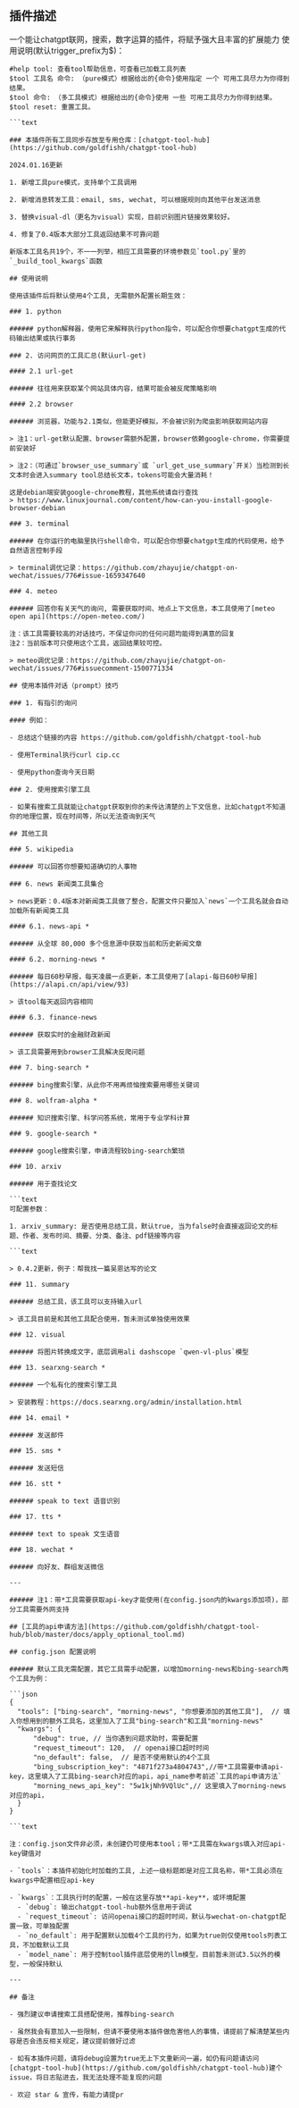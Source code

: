 ## 插件描述
一个能让chatgpt联网，搜索，数字运算的插件，将赋予强大且丰富的扩展能力
使用说明(默认trigger_prefix为$)：

```text
#help tool: 查看tool帮助信息，可查看已加载工具列表
$tool 工具名 命令: （pure模式）根据给出的{命令}使用指定 一个 可用工具尽力为你得到结果。
$tool 命令: （多工具模式）根据给出的{命令}使用 一些 可用工具尽力为你得到结果。
$tool reset: 重置工具。

```text

### 本插件所有工具同步存放至专用仓库：[chatgpt-tool-hub](https://github.com/goldfishh/chatgpt-tool-hub)

2024.01.16更新

1. 新增工具pure模式，支持单个工具调用

2. 新增消息转发工具：email, sms, wechat, 可以根据规则向其他平台发送消息

3. 替换visual-dl（更名为visual）实现，目前识别图片链接效果较好。

4. 修复了0.4版本大部分工具返回结果不可靠问题

新版本工具名共19个，不一一列举，相应工具需要的环境参数见`tool.py`里的`_build_tool_kwargs`函数

## 使用说明

使用该插件后将默认使用4个工具, 无需额外配置长期生效：

### 1. python

###### python解释器，使用它来解释执行python指令，可以配合你想要chatgpt生成的代码输出结果或执行事务

### 2. 访问网页的工具汇总(默认url-get)

#### 2.1 url-get

###### 往往用来获取某个网站具体内容，结果可能会被反爬策略影响

#### 2.2 browser

###### 浏览器，功能与2.1类似，但能更好模拟，不会被识别为爬虫影响获取网站内容

> 注1：url-get默认配置、browser需额外配置，browser依赖google-chrome，你需要提前安装好

> 注2：（可通过`browser_use_summary`或 `url_get_use_summary`开关）当检测到长文本时会进入summary tool总结长文本，tokens可能会大量消耗！

这是debian端安装google-chrome教程，其他系统请自行查找
> https://www.linuxjournal.com/content/how-can-you-install-google-browser-debian

### 3. terminal

###### 在你运行的电脑里执行shell命令，可以配合你想要chatgpt生成的代码使用，给予自然语言控制手段

> terminal调优记录：https://github.com/zhayujie/chatgpt-on-wechat/issues/776#issue-1659347640

### 4. meteo

###### 回答你有关天气的询问, 需要获取时间、地点上下文信息，本工具使用了[meteo open api](https://open-meteo.com/)

注：该工具需要较高的对话技巧，不保证你问的任何问题均能得到满意的回复
注2：当前版本可只使用这个工具，返回结果较可控。

> meteo调优记录：https://github.com/zhayujie/chatgpt-on-wechat/issues/776#issuecomment-1500771334

## 使用本插件对话（prompt）技巧

### 1. 有指引的询问

#### 例如：

- 总结这个链接的内容 https://github.com/goldfishh/chatgpt-tool-hub

- 使用Terminal执行curl cip.cc

- 使用python查询今天日期

### 2. 使用搜索引擎工具

- 如果有搜索工具就能让chatgpt获取到你的未传达清楚的上下文信息，比如chatgpt不知道你的地理位置，现在时间等，所以无法查询到天气

## 其他工具

### 5. wikipedia

###### 可以回答你想要知道确切的人事物

### 6. news 新闻类工具集合

> news更新：0.4版本对新闻类工具做了整合，配置文件只要加入`news`一个工具名就会自动加载所有新闻类工具

#### 6.1. news-api *

###### 从全球 80,000 多个信息源中获取当前和历史新闻文章

#### 6.2. morning-news *

###### 每日60秒早报，每天凌晨一点更新，本工具使用了[alapi-每日60秒早报](https://alapi.cn/api/view/93)

> 该tool每天返回内容相同

#### 6.3. finance-news

###### 获取实时的金融财政新闻

> 该工具需要用到browser工具解决反爬问题

### 7. bing-search *

###### bing搜索引擎，从此你不用再烦恼搜索要用哪些关键词

### 8. wolfram-alpha *

###### 知识搜索引擎、科学问答系统，常用于专业学科计算

### 9. google-search *

###### google搜索引擎，申请流程较bing-search繁琐

### 10. arxiv

###### 用于查找论文

```text
可配置参数：

1. arxiv_summary: 是否使用总结工具，默认true, 当为false时会直接返回论文的标题、作者、发布时间、摘要、分类、备注、pdf链接等内容

```text

> 0.4.2更新，例子：帮我找一篇吴恩达写的论文

### 11. summary

###### 总结工具，该工具可以支持输入url

> 该工具目前是和其他工具配合使用，暂未测试单独使用效果

### 12. visual

###### 将图片转换成文字，底层调用ali dashscope `qwen-vl-plus`模型

### 13. searxng-search *

###### 一个私有化的搜索引擎工具

> 安装教程：https://docs.searxng.org/admin/installation.html

### 14. email *

###### 发送邮件

### 15. sms *

###### 发送短信

### 16. stt *

###### speak to text 语音识别

### 17. tts *

###### text to speak 文生语音

### 18. wechat *

###### 向好友、群组发送微信

---

###### 注1：带*工具需要获取api-key才能使用(在config.json内的kwargs添加项)，部分工具需要外网支持

## [工具的api申请方法](https://github.com/goldfishh/chatgpt-tool-hub/blob/master/docs/apply_optional_tool.md)

## config.json 配置说明

###### 默认工具无需配置，其它工具需手动配置，以增加morning-news和bing-search两个工具为例：

```json
{
  "tools": ["bing-search", "morning-news", "你想要添加的其他工具"],  // 填入你想用到的额外工具名，这里加入了工具"bing-search"和工具"morning-news"
  "kwargs": {
      "debug": true, // 当你遇到问题求助时，需要配置
      "request_timeout": 120,  // openai接口超时时间
      "no_default": false,  // 是否不使用默认的4个工具
      "bing_subscription_key": "4871f273a4804743",//带*工具需要申请api-key，这里填入了工具bing-search对应的api，api_name参考前述`工具的api申请方法`
      "morning_news_api_key": "5w1kjNh9VQlUc",// 这里填入了morning-news对应的api，
  }
}

```text

注：config.json文件非必须，未创建仍可使用本tool；带*工具需在kwargs填入对应api-key键值对

- `tools`：本插件初始化时加载的工具, 上述一级标题即是对应工具名称，带*工具必须在kwargs中配置相应api-key

- `kwargs`：工具执行时的配置，一般在这里存放**api-key**，或环境配置
  - `debug`: 输出chatgpt-tool-hub额外信息用于调试
  - `request_timeout`: 访问openai接口的超时时间，默认与wechat-on-chatgpt配置一致，可单独配置
  - `no_default`: 用于配置默认加载4个工具的行为，如果为true则仅使用tools列表工具，不加载默认工具
  - `model_name`: 用于控制tool插件底层使用的llm模型，目前暂未测试3.5以外的模型，一般保持默认

---

## 备注

- 强烈建议申请搜索工具搭配使用，推荐bing-search

- 虽然我会有意加入一些限制，但请不要使用本插件做危害他人的事情，请提前了解清楚某些内容是否会违反相关规定，建议提前做好过滤

- 如有本插件问题，请将debug设置为true无上下文重新问一遍，如仍有问题请访问[chatgpt-tool-hub](https://github.com/goldfishh/chatgpt-tool-hub)建个issue，将日志贴进去，我无法处理不能复现的问题

- 欢迎 star & 宣传，有能力请提pr
